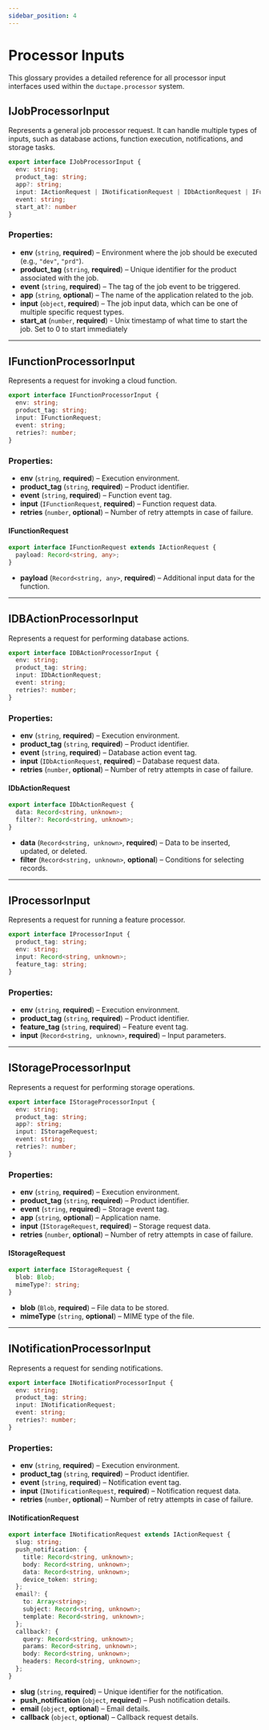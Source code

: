 ```yaml
---
sidebar_position: 4
---
```


# Processor Inputs  

This glossary provides a detailed reference for all processor input interfaces used within the `ductape.processor` system.  

## IJobProcessorInput  
Represents a general job processor request. It can handle multiple types of inputs, such as database actions, function execution, notifications, and storage tasks.  

```typescript
export interface IJobProcessorInput {
  env: string;
  product_tag: string;
  app?: string;
  input: IActionRequest | INotificationRequest | IDbActionRequest | IFunctionRequest | IStorageRequest | Record<string, unknown>;
  event: string;
  start_at?: number
}
```
### Properties:  
- **env** (`string`, **required**) – Environment where the job should be executed (e.g., `"dev"`, `"prd"`).  
- **product_tag** (`string`, **required**) – Unique identifier for the product associated with the job.  
- **event** (`string`, **required**) – The tag of the job event to be triggered.  
- **app** (`string`, **optional**) – The name of the application related to the job.  
- **input** (`object`, **required**) – The job input data, which can be one of multiple specific request types.  
- **start_at** (`number`, **required**) - Unix timestamp of what time to start the job. Set to 0 to start immediately

---

## IFunctionProcessorInput  
Represents a request for invoking a cloud function.  

```typescript
export interface IFunctionProcessorInput {
  env: string;
  product_tag: string;
  input: IFunctionRequest;
  event: string;
  retries?: number;
}
```
### Properties:  
- **env** (`string`, **required**) – Execution environment.  
- **product_tag** (`string`, **required**) – Product identifier.  
- **event** (`string`, **required**) – Function event tag.  
- **input** (`IFunctionRequest`, **required**) – Function request data.  
- **retries** (`number`, **optional**) – Number of retry attempts in case of failure.  

#### IFunctionRequest  
```typescript
export interface IFunctionRequest extends IActionRequest {
  payload: Record<string, any>;
}
```
- **payload** (`Record<string, any>`, **required**) – Additional input data for the function.  

---

## IDBActionProcessorInput  
Represents a request for performing database actions.  

```typescript
export interface IDBActionProcessorInput {
  env: string;
  product_tag: string;
  input: IDbActionRequest;
  event: string;
  retries?: number;
}
```
### Properties:  
- **env** (`string`, **required**) – Execution environment.  
- **product_tag** (`string`, **required**) – Product identifier.  
- **event** (`string`, **required**) – Database action event tag.  
- **input** (`IDbActionRequest`, **required**) – Database request data.  
- **retries** (`number`, **optional**) – Number of retry attempts in case of failure.  

#### IDbActionRequest  
```typescript
export interface IDbActionRequest {
  data: Record<string, unknown>;
  filter?: Record<string, unknown>;
}
```
- **data** (`Record<string, unknown>`, **required**) – Data to be inserted, updated, or deleted.  
- **filter** (`Record<string, unknown>`, **optional**) – Conditions for selecting records.  

---

## IProcessorInput  
Represents a request for running a feature processor.  

```typescript
export interface IProcessorInput {
  product_tag: string;
  env: string;
  input: Record<string, unknown>;
  feature_tag: string;
}
```
### Properties:  
- **env** (`string`, **required**) – Execution environment.  
- **product_tag** (`string`, **required**) – Product identifier.  
- **feature_tag** (`string`, **required**) – Feature event tag.  
- **input** (`Record<string, unknown>`, **required**) – Input parameters.  

---

## IStorageProcessorInput  
Represents a request for performing storage operations.  

```typescript
export interface IStorageProcessorInput {
  env: string;
  product_tag: string;
  app?: string;
  input: IStorageRequest;
  event: string;
  retries?: number;
}
```
### Properties:  
- **env** (`string`, **required**) – Execution environment.  
- **product_tag** (`string`, **required**) – Product identifier.  
- **event** (`string`, **required**) – Storage event tag.  
- **app** (`string`, **optional**) – Application name.  
- **input** (`IStorageRequest`, **required**) – Storage request data.  
- **retries** (`number`, **optional**) – Number of retry attempts in case of failure.  

#### IStorageRequest  
```typescript
export interface IStorageRequest {
  blob: Blob;
  mimeType?: string;
}
```
- **blob** (`Blob`, **required**) – File data to be stored.  
- **mimeType** (`string`, **optional**) – MIME type of the file.  

---

## INotificationProcessorInput  
Represents a request for sending notifications.  

```typescript
export interface INotificationProcessorInput {
  env: string;
  product_tag: string;
  input: INotificationRequest;
  event: string;
  retries?: number;
}
```
### Properties:  
- **env** (`string`, **required**) – Execution environment.  
- **product_tag** (`string`, **required**) – Product identifier.  
- **event** (`string`, **required**) – Notification event tag.  
- **input** (`INotificationRequest`, **required**) – Notification request data.  
- **retries** (`number`, **optional**) – Number of retry attempts in case of failure.  

#### INotificationRequest  
```typescript
export interface INotificationRequest extends IActionRequest {
  slug: string;
  push_notification: {
    title: Record<string, unknown>;
    body: Record<string, unknown>;
    data: Record<string, unknown>;
    device_token: string;
  };
  email?: {
    to: Array<string>;
    subject: Record<string, unknown>;
    template: Record<string, unknown>;
  };
  callback?: {
    query: Record<string, unknown>;
    params: Record<string, unknown>;
    body: Record<string, unknown>;
    headers: Record<string, unknown>;
  };
}
```
- **slug** (`string`, **required**) – Unique identifier for the notification.  
- **push_notification** (`object`, **required**) – Push notification details.  
- **email** (`object`, **optional**) – Email details.  
- **callback** (`object`, **optional**) – Callback request details.  